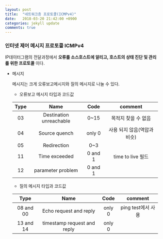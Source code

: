 ```yaml
---
layout: post
title:  "네트워크층 프로토콜(ICMPv4)"
date:   2018-03-20 21:42:00 +0900
categories: jekyll update
comments: true
---
```

### 인터넷 제어 메시지 프로토콜 ICMPv4

IP데이터그램의 전달과정에서 **오류를 소스호스트에 알리고, 호스트의 상태 진단 및 관리를 위한 프로토콜** 이다.

* 메시지

  메시지는 크게 오류보고메시지와 질의 메시지로 나눌 수 있다.

  * 오류보고 메시지 타입과 코드값


  |Type|Name|Code|comment|
  |:----:|:-----:|:-----:|:------:|
  |03|Destination unreachable|0~15|목적지 찾을 수 없음|
  |04|Source quench|only 0|사용 되지 않음(역압과 비슷)|
  |05|Redirection|0~3||
  |11|Time exceeded|0 and 1|time to live 필드|
  |12|parameter problem|0 and 1| |

  * 질의 메시지 타입과 코드값


  |Type|Name|Code|comment|
  |:----:|:-----:|:-----:|:------:|
  |08 and 00|Echo request and reply|only 0|ping test에서 사용|
  |13 and 14|timestamp request and reply|only 0||
